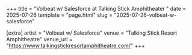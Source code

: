 +++
title = "Volbeat w/ Salesforce at Talking Stick Amphitheater "
date = 2025-07-26
template = "page.html"
slug = "2025-07-26-volbeat-w-salesforce"

[extra]
artist = "Volbeat w/ Salesforce"
venue = "Talking Stick Resort Amphitheatre"
venue_url = "https://www.talkingstickresortamphitheatre.com/"
+++
